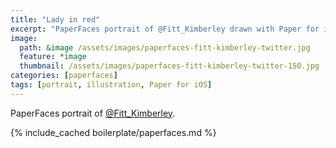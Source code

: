 ```yaml
---
title: "Lady in red"
excerpt: "PaperFaces portrait of @Fitt_Kimberley drawn with Paper for iOS on an iPad."
image: 
  path: &image /assets/images/paperfaces-fitt-kimberley-twitter.jpg 
  feature: *image
  thumbnail: /assets/images/paperfaces-fitt-kimberley-twitter-150.jpg
categories: [paperfaces]
tags: [portrait, illustration, Paper for iOS]
---
```


PaperFaces portrait of [@Fitt_Kimberley](https://twitter.com/Fitt_Kimberley).

{% include_cached boilerplate/paperfaces.md %}

